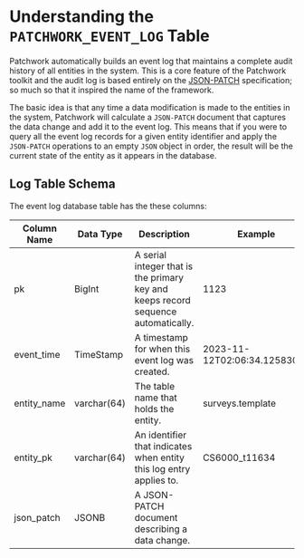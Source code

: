 # Understanding the `PATCHWORK_EVENT_LOG` Table

Patchwork automatically builds an event log that maintains a complete audit history of all entities in the system. This is a core feature of the Patchwork toolkit and the audit log is based entirely on the [JSON-PATCH](https://jsonpatch.com/) specification; so much so that it inspired the name of the framework.

The basic idea is that any time a data modification is made to the entities in the system, Patchwork will calculate a `JSON-PATCH` document that captures the data change and add it to the event log. This means that if you were to query all the event log records for a given entity identifier and apply the `JSON-PATCH` operations to an empty `JSON` object in order, the result will be the current state of the entity as it appears in the database.

## Log Table Schema

The event log database table has the these columns:

| Column Name | Data Type   | Description                                                                       | Example                      |
| ----------- | ----------- | --------------------------------------------------------------------------------- | ---------------------------- |
| pk          | BigInt      | A serial integer that is the primary key and keeps record sequence automatically. | 1123                         |
| event_time  | TimeStamp   | A timestamp for when this event log was created.                                  | 2023-11-12T02:06:34.1258302Z |
| entity_name | varchar(64) | The table name that holds the entity.                                             | surveys.template             |
| entity_pk   | varchar(64) | An identifier that indicates when entity this log entry applies to.               | CS6000_t11634                |
| json_patch  | JSONB       | A JSON-PATCH document describing a data change.
